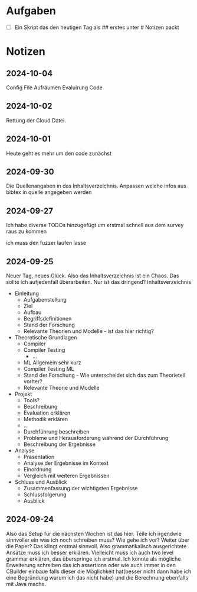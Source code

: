 # Aufgaben
- [ ] Ein Skript das den heutigen Tag als ## erstes unter  # Notizen packt
# Notizen
## 2024-10-04
Config File
Aufräumen
Evaluirung Code
## 2024-10-02
Rettung der Cloud Datei.
## 2024-10-01
Heute geht es mehr um den code zunächst
## 2024-09-30
Die Quellenangaben in das Inhaltsverzeichnis.
Anpassen welche infos aus bibtex in quelle angegeben werden

## 2024-09-27
Ich habe diverse TODOs hinzugefügt um erstmal schnell aus dem survey raus zu kommen

ich muss den fuzzer laufen lasse
## 2024-09-25
Neuer Tag, neues Glück.
Also das Inhaltsverzeichnis ist ein Chaos. Das sollte ich aufjedenfall überarbeiten. Nur ist das dringend?
Inhaltsverzeichnis
- Einleitung
	- Aufgabenstellung
	- Ziel
	- Aufbau
	- Begriffsdefinitionen
	- Stand der Forschung
	- Relevante Theorien und Modelle - ist das hier richtig?
- Theoretische Grundlagen
	- Compiler
	- Compiler Testing
		- ...
	- ML Allgemein sehr kurz
	- Compiler Testing ML
	- Stand der Forschung - Wie unterscheidet sich das zum Theorieteil vorher?
	- Relevante Theorie und Modelle
- Projekt
	-  Tools? 
	- Beschreibung
	- Evaluation erklären
	- Methodik erklären
	- ..
	- Durchführung beschreiben
	- Probleme und Herausforderung während der Durchführung
	- Beschreibung der Ergebnisse
- Analyse
	-  Präsentation
	- Analyse der Ergebnisse im Kontext
	- Einordnung
	- Vergleich mit weiteren Ergebnissen
- Schluss und Ausblick
	-  Zusammenfassung der wichtigsten Ergebnisse
	- Schlussfolgerung
	- Ausblick
## 2024-09-24
Also das Setup für die nächsten Wochen ist das hier.
Teile ich irgendwie sinnvoller ein was ich noch schreiben muss? Wie gehe ich vor? Weiter über die Paper? Das klingt erstmal sinnvoll.
Also grammatikalisch ausgerichtete Ansätze muss ich besser erklären. Vielleicht muss ich auch two level grammar erklären, das überspringe ich erstmal.
Ich könnte als mögliche Erweiterung schreiben das ich assertions oder wie auch immer in den CBuilder einbaue falls dieser die Möglichkeit hat(besser nicht dann habe ich eine Begründung warum ich das nicht habe) und die Berechnung ebenfalls mit Java mache.